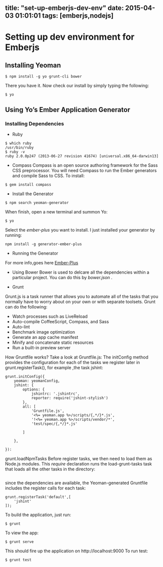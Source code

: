 title: "set-up-emberjs-dev-env"
date: 2015-04-03 01:01:01
tags: [emberjs,nodejs]
---
# Setting up dev environment for Emberjs

## Installing Yeoman

```
$ npm install -g yo grunt-cli bower
```

There you have it. Now check our install by simply typing the following:
```
$ yo
```
## Using Yo’s Ember Application Generator

### Installing Dependencies

- Ruby

```
$ which ruby/usr/bin/ruby$ ruby -vruby 2.0.0p247 (2013-06-27 revision 41674) [universal.x86_64-darwin13]
```
- Compass
Compass is an open source authoring framework for the Sass CSS preprocessor. You will need Compass to run the Ember generators and compile Sass to CSS. To install:

```
$ gem install compass
```
- Install the Generator 

```
$ npm search yeoman-generator
```
When finish, open a new terminal and summon Yo:
```
$ yo
```
Select the *ember-plus* you want to install. 
I just installed your generator by running:

```
npm install -g generator-ember-plus
```
- Running the Generator

For more info,goes here [Ember-Plus](https://www.npmjs.com/package/generator-ember-plus)
- Using Bower
Bower is used to delcare all the dependencies within a particular project. You can do this by *bower.json* .

- Grunt

Grunt.js is a task runner that allows you to automate all of the tasks that you normally have to worry about on your own or with separate toolsets. Grunt can do the following:

+ Watch processes such as LiveReload
+ Auto-compile CoffeeScript, Compass, and Sass
+ Auto-lint
+ Benchmark image optimization
+ Generate an app cache manifest
+ Minify and concatenate static resources
+ Run a built-in preview server

How Gruntfile works? Take a look at Gruntfile.js:
The initConfig method provides the configuration for each of the tasks we register later in grunt.registerTask(), for example ,the task jshint:

```
grunt.initConfig({	yeoman: yeomanConfig,	jshint: {		options: {			jshintrc: '.jshintrc',			reporter: require('jshint-stylish')		},		all: [			'Gruntfile.js',			'<%= yeoman.app %>/scripts/{,*/}*.js',			'!<%= yeoman.app %>/scripts/vendor/*',			'test/spec/{,*/}*.js'
		]
	},
}):		

```

grunt.loadNpmTasks
Before register tasks, we then need to load them as Node.js modules. This *require* declaration runs the load-grunt-tasks task that loads all the other tasks in the directory:

```require('load-grunt-tasks')(grunt)
```

since the dependencies are available, the Yeoman-generated Gruntfile includes the register calls for each task:

```
grunt.registerTask('default',[
	'jshint'
]);
```

To build the application, just run:

```
$ grunt
```

To view the app:

```
$ grunt serve
```

This should fire up the application on http://localhost:9000
To run test:

```
$ grunt test
```

